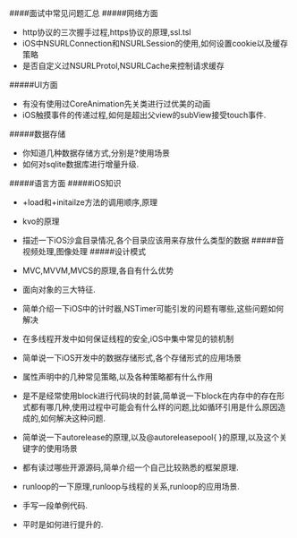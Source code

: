 ####面试中常见问题汇总
#####网络方面
 * http协议的三次握手过程,https协议的原理,ssl.tsl
 * iOS中NSURLConnection和NSURLSession的使用,如何设置cookie以及缓存策略
 * 是否自定义过NSURLProtol,NSURLCache来控制请求缓存
 
#####UI方面
 * 有没有使用过CoreAnimation先关类进行过优美的动画
 * iOS触摸事件的传递过程,如何是超出父view的subView接受touch事件.
 
#####数据存储
 * 你知道几种数据存储方式,分别是?使用场景
 * 如何对sqlite数据库进行增量升级.
 
#####语言方面
#####iOS知识
* +load和+initailze方法的调用顺序,原理
* kvo的原理
* 描述一下iOS沙盒目录情况,各个目录应该用来存放什么类型的数据
#####音视频处理,图像处理
#####设计模式
 * MVC,MVVM,MVCS的原理,各自有什么优势
* 面向对象的三大特征.
* 简单介绍一下iOS中的计时器,NSTimer可能引发的问题有哪些,这些问题如何解决
* 在多线程开发中如何保证线程的安全,iOS中集中常见的锁机制
* 简单说一下iOS开发中的数据存储形式,各个存储形式的应用场景
* 属性声明中的几种常见策略,以及各种策略都有什么作用
* 是不是经常使用block进行代码块的封装,简单说一下block在内存中的存在形式都有哪几种,使用过程中可能会有什么样的问题,比如循环引用是什么原因造成的,如何解决这种问题.
* 简单说一下autorelease的原理,以及@autoreleasepool{ }的原理,以及这个关键字的使用场景

* 都有读过哪些开源源码,简单介绍一个自己比较熟悉的框架原理.
* runloop的一下原理,runloop与线程的关系,runloop的应用场景.
* 手写一段单例代码.
* 平时是如何进行提升的.
